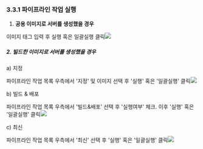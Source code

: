 ### 3.3.1 파이프라인 작업 실행

1. **공용 이미지로 서버를 생성했을 경우**

이미지 태그 입력 후 실행 혹은 일괄실행 클릭![](/assets/이미지태그.png)

##### 2. 빌드한 이미지로 서버를 생성했을 경우 

a\) 지정

파이프라인 작업 목록 우측에서 '지정' 및 이미지 선택 후 '실행' 혹은 '일괄실행' 클릭![](/assets/지정.png)

b\) 빌드 & 배포

파이프라인 작업 목록 우측에서 '빌드&배포' 선택 후 '실행여부' 체크. 이후 '실행' 혹은 '일괄실행' 클릭![](/assets/빌드&배포.png)

c\) 최신

파이프라인 작업 목록 우측에서 '최신' 선택 후 '실행' 혹은 '일괄실행' 클릭![](/assets/최신.png)

